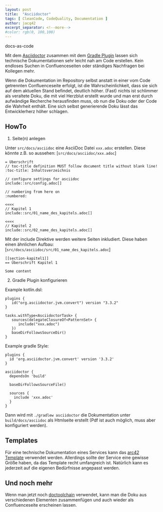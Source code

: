 ```yaml
---
layout: post
title:  "Asciidoctor"
tags: [ CleanCode, CodeQuality, Documentation ]
author: jacq42
excerpt_separator: <!--more-->
#color: rgb(0, 100,100)
---
```


docs-as-code

<!--more-->

Mit dem [Asciidoctor](https://docs.asciidoctor.org/) zusammen mit dem [Gradle Plugin](https://github.com/asciidoctor/asciidoctor-gradle-plugin)
lassen sich technische Dokumentationen sehr leicht nah am Code erstellen. Kein endloses Suchen in Confluenceseiten oder ständiges Nachfragen bei Kollegen mehr.

Wenn die Dokumentation im Repository selbst anstatt in einer vom Code getrennten Confluenceseite erfolgt, ist die Wahrscheinlichkeit, dass sie sich auf dem 
aktuellen Stand befindet, deutlich höher. (Fast) nichts ist schlimmer als veraltete Doku, die mit viel Herzblut erstellt wurde und man erst durch aufwändige
Recherche herausfinden muss, ob nun die Doku oder der Code die Wahrheit enthält. Eine sich selbst generierende Doku lässt das Entwicklerherz höher schlagen.

## HowTo

1. Seite(n) anlegen

Unter `src/docs/asciidoc` eine AsciiDoc Datei `xxx.adoc` erstellen. Diese könnte z.B. so aussehen: [`src/docs/asciidoc/xxx.adoc`]
```
= Überschrift  
// toc-title definition MUST follow document title without blank line!  
:toc-title: Inhaltsverzeichnis
  
// configure settings for asciidoc  
include::src/config.adoc[]  
  
// numbering from here on  
:numbered:  
  
<<<<  
// Kapitel 1
include::src/01_name_des_kapitels.adoc[]

<<<<  
// Kapitel 2
include::src/02_name_des_kapitels.adoc[]
```

Mit der include Direktive werden weitere Seiten inkludiert. Diese haben einen ähnlichen Aufbau: [`src/docs/asciidoc/src/01_name_des_kapitels.adoc`]
```
[[section-kapitel1]]  
== Überschrift Kapitel 1
  
Some content
```

2. Gradle Plugin konfigurieren

Example kotlin.dsl:
```
plugins {  
   id("org.asciidoctor.jvm.convert") version "3.3.2"  
}

tasks.withType<AsciidoctorTask> {  
   sources(delegateClosureOf<PatternSet> {  
      include("xxx.adoc")  
   })  
   baseDirFollowsSourceDir()  
}
```

Example gradle Style:
```
plugins {
  id 'org.asciidoctor.jvm.convert' version '3.3.2'
}

asciidoctor {
  dependsOn 'build'

  baseDirFollowsSourceFile()

  sources {
    include 'xxx.adoc'
  }
}
```
Dann wird mit `./gradlew asciidoctor` die Dokumentation unter `build/docs/asciidoc` als Htmlseite erstellt (Pdf ist auch möglich, muss aber konfiguriert werden).

## Templates

Für eine technische Dokumentation eines Services kann das [arc42 Template](https://arc42.org/overview) verwendet werden. Allerdings sollte der Service eine
gewisse Größe haben, da das Template recht umfangreich ist. Natürlich kann es jederzeit auf die eigenen Bedürfnisse angepasst werden.

## Und noch mehr

Wenn man jetzt noch [doctoolchain](http://doctoolchain.org/docToolchain/v2.0.x/) verwendet, kann man die Doku aus verschiedenen Elementen zusammenfügen und auch 
wieder als Confluenceseite erscheinen lassen.